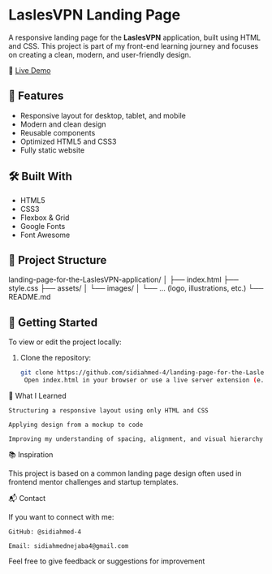 # LaslesVPN Landing Page

A responsive landing page for the **LaslesVPN** application, built using HTML and CSS. This project is part of my front-end learning journey and focuses on creating a clean, modern, and user-friendly design.

🔗 [Live Demo](https://sidiahmed-4.github.io/landing-page-for-the-LaslesVPN-application./)

## 📌 Features

- Responsive layout for desktop, tablet, and mobile
- Modern and clean design
- Reusable components
- Optimized HTML5 and CSS3
- Fully static website


## 🛠️ Built With

- HTML5
- CSS3
- Flexbox & Grid
- Google Fonts
- Font Awesome

## 📁 Project Structure

landing-page-for-the-LaslesVPN-application/
│
├── index.html
├── style.css
├── assets/
│ └── images/
│ └── ... (logo, illustrations, etc.)
└── README.md


## 🚀 Getting Started

To view or edit the project locally:

1. Clone the repository:
   ```bash
   git clone https://github.com/sidiahmed-4/landing-page-for-the-LaslesVPN-application.git
    Open index.html in your browser or use a live server extension (e.g., VS Code Live Server).

🧠 What I Learned

    Structuring a responsive layout using only HTML and CSS

    Applying design from a mockup to code

    Improving my understanding of spacing, alignment, and visual hierarchy

📚 Inspiration

This project is based on a common landing page design often used in frontend mentor challenges and startup templates.

📬 Contact

If you want to connect with me:

    GitHub: @sidiahmed-4

    Email: sidiahmednejaba4@gmail.com 

Feel free to give feedback or suggestions for improvement

